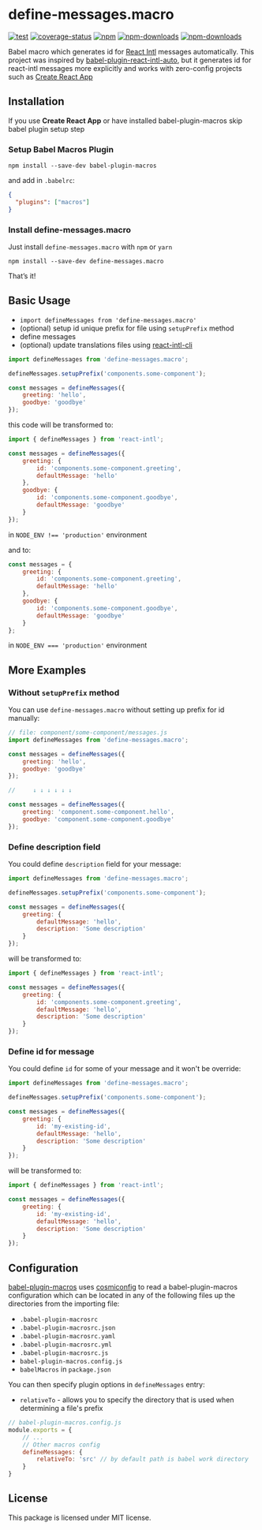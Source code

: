 # define-messages.macro

[![test](https://img.shields.io/github/workflow/status/ttypic/define-messages.macro/Test?label=tests&style=flat-square)](https://github.com/ttypic/define-messages.macro/actions)
[![coverage-status](https://img.shields.io/codecov/c/github/ttypic/define-messages.macro.svg?style=flat-square)](https://codecov.io/gh/ttypic/define-messages.macro)
[![npm](https://img.shields.io/npm/v/define-messages.macro.svg?style=flat-square)](https://www.npmjs.com/package/define-messages.macro)
[![npm-downloads](https://img.shields.io/npm/dt/define-messages.macro.svg?style=flat-square)](https://www.npmjs.com/package/define-messages.macro)
[![npm-downloads](https://img.shields.io/npm/dw/define-messages.macro.svg?style=flat-square)](https://www.npmjs.com/package/define-messages.macro)

Babel macro which generates id for [React Intl](https://formatjs.io/docs/react-intl) messages automatically.
This project was inspired by [babel-plugin-react-intl-auto](https://github.com/akameco/babel-plugin-react-intl-auto#readme),
but it generates id for react-intl messages more explicitly and works with zero-config projects such as
[Create React App](https://github.com/facebook/create-react-app)

## Installation

If you use **Create React App** or have installed babel-plugin-macros skip babel plugin setup step

### Setup Babel Macros Plugin

```shell script
npm install --save-dev babel-plugin-macros
```

and add in `.babelrc`:

```json
{
  "plugins": ["macros"]
}
```

### Install define-messages.macro

Just install `define-messages.macro` with `npm` or `yarn`

```shell script
npm install --save-dev define-messages.macro
```

That’s it!

## Basic Usage

-   `import defineMessages from 'define-messages.macro'`
-   (optional) setup id unique prefix for file using `setupPrefix` method
-   define messages
-   (optional) update translations files using [react-intl-cli](https://github.com/ttypic/react-intl-cli)

```js
import defineMessages from 'define-messages.macro';

defineMessages.setupPrefix('components.some-component');

const messages = defineMessages({
    greeting: 'hello',
    goodbye: 'goodbye'
});
```

this code will be transformed to:

```js
import { defineMessages } from 'react-intl';

const messages = defineMessages({
    greeting: {
        id: 'components.some-component.greeting',
        defaultMessage: 'hello'
    },
    goodbye: {
        id: 'components.some-component.goodbye',
        defaultMessage: 'goodbye'
    }
});
```

in `NODE_ENV !== 'production'` environment

and to:

```js
const messages = {
    greeting: {
        id: 'components.some-component.greeting',
        defaultMessage: 'hello'
    },
    goodbye: {
        id: 'components.some-component.goodbye',
        defaultMessage: 'goodbye'
    }
};
```

in `NODE_ENV === 'production'` environment

## More Examples

### Without `setupPrefix` method

You can use `define-messages.macro` without setting up prefix for id manually:

```js
// file: component/some-component/messages.js
import defineMessages from 'define-messages.macro';

const messages = defineMessages({
    greeting: 'hello',
    goodbye: 'goodbye'
});

//     ↓ ↓ ↓ ↓ ↓ ↓

const messages = defineMessages({
    greeting: 'component.some-component.hello',
    goodbye: 'component.some-component.goodbye'
});
```

### Define description field

You could define `description` field for your message:

```js
import defineMessages from 'define-messages.macro';

defineMessages.setupPrefix('components.some-component');

const messages = defineMessages({
    greeting: {
        defaultMessage: 'hello',
        description: 'Some description'
    }
});
```

will be transformed to:

```js
import { defineMessages } from 'react-intl';

const messages = defineMessages({
    greeting: {
        id: 'components.some-component.greeting',
        defaultMessage: 'hello',
        description: 'Some description'
    }
});
```

### Define id for message

You could define `id` for some of your message and it won't be override:

```js
import defineMessages from 'define-messages.macro';

defineMessages.setupPrefix('components.some-component');

const messages = defineMessages({
    greeting: {
        id: 'my-existing-id',
        defaultMessage: 'hello',
        description: 'Some description'
    }
});
```

will be transformed to:

```js
import { defineMessages } from 'react-intl';

const messages = defineMessages({
    greeting: {
        id: 'my-existing-id',
        defaultMessage: 'hello',
        description: 'Some description'
    }
});
```

## Configuration 

[babel-plugin-macros](https://github.com/kentcdodds/babel-plugin-macros#readme) uses 
[cosmiconfig](https://github.com/davidtheclark/cosmiconfig#readme) to read a babel-plugin-macros configuration
which can be located in any of the following files up the directories from the importing file:

* `.babel-plugin-macrosrc`
* `.babel-plugin-macrosrc.json`
* `.babel-plugin-macrosrc.yaml`
* `.babel-plugin-macrosrc.yml`
* `.babel-plugin-macrosrc.js`
* `babel-plugin-macros.config.js`
* `babelMacros` in `package.json`

You can then specify plugin options in `defineMessages` entry:

* `relativeTo` - allows you to specify the directory that is used when determining a file's prefix

```js
// babel-plugin-macros.config.js
module.exports = {
    // ...
    // Other macros config
    defineMessages: {
        relativeTo: 'src' // by default path is babel work directory 
    }
}
```

## License

This package is licensed under MIT license.
